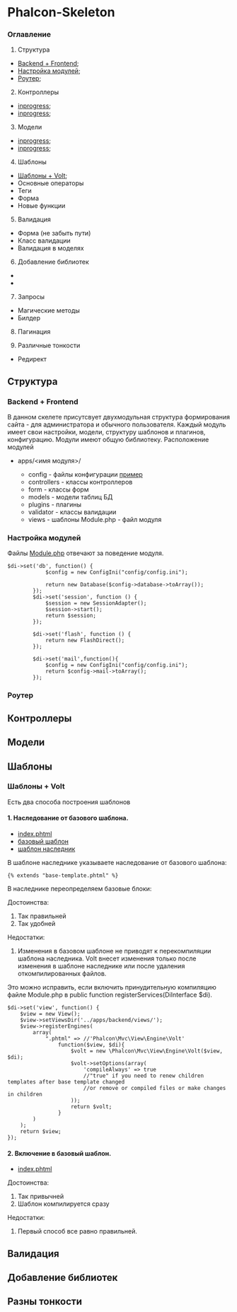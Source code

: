 # Phalcon-Skeleton

### Оглавление

1. Структура
 + [Backend + Frontend](#BaF);
 + [Настройка модулей](#MSettings);
 + [Роутер](#Route);
2. Контроллеры
 + [inprogress](#Parag);
 + [inprogress](#Headers);
3. Модели
 + [inprogress](#Links);
 + [inprogress](#Emphasis);
4. Шаблоны
 + [Шаблоны + Volt](#ShablonsVolt);
 + Основные операторы
 + Теги
 + Форма
 + Новые функции
5. Валидация
 + Форма (не забыть пути)
 + Класс валидации
 + Валидация в моделях
6. Добавление библиотек
 +
 +

7. Запросы
 + Магические методы
 + Билдер
8. Пагинация

9. Различные тонкости
  + Редирект

## Структура
### <a name="BaF"></a>Backend + Frontend

В данном скелете присутсвует двухмодульная структура формирования сайта - для администратора и обычного пользователя.
Каждый модуль имеет свои настройки, модели, структуру шаблонов и плагинов, конфигурацию. Модули имеют общую библиотеку.
Расположение модулей


* apps/<имя модуля>/

    * config - файлы конфигурации [пример](./apps/backend/config/config.ini)
    * controllers - классы контроллеров
    * form - классы форм
    * models - модели таблиц БД
    * plugins - плагины
    * validator - классы валидации
    * views - шаблоны
    Module.php - файл модуля

### <a name="MSettings"></a>Настройка модулей

Файлы [Module.php](./apps/backend/Module.php) отвечают за поведение модуля.

    $di->set('db', function() {
    			$config = new ConfigIni("config/config.ini");

    			return new Database($config->database->toArray());
    		});
    		$di->set('session', function () {
    			$session = new SessionAdapter();
    			$session->start();
    			return $session;
    		});

    		$di->set('flash', function () {
    			return new FlashDirect();
    		});

    		$di->set('mail',function(){
    			$config = new ConfigIni("config/config.ini");
    			return $config->mail->toArray();
    		});

### <a name="Route"></a>Роутер
## Контроллеры
## Модели
## Шаблоны
### <a name="ShablonsVolt"></a>Шаблоны + Volt
Есть два способа построения шаблонов
#### 1. Наследование от базового шаблона.
* [index.phtml](./apps/backend/views/index.phtml)
* [базовый шаблон](./apps/backend/views/base-template.phtml)
* [шаблон наследник](./apps/backend/views/admins/index.phtml)

В шаблоне наследнике указываете наследование от базового шаблона:

`{% extends "base-template.phtml" %}`

В наследнике переопределяем базовые блоки:

Достоинства:

1. Так правильней
2. Так удобней

Недостатки:

1. Изменения в базовом шаблоне не приводят к перекомпиляции шаблона наследника. Volt внесет изменения только после изменения в шаблоне наследнике или после удаления откомпилированных файлов.

Это можно исправить, если включить принудительную компиляцию файле Module.php в public function registerServices(DiInterface $di).

```
$di->set('view', function() {
    $view = new View();
    $view->setViewsDir('../apps/backend/views/');
    $view->registerEngines(
        array(
            ".phtml" => //'Phalcon\Mvc\View\Engine\Volt'
                function($view, $di){
                    $volt = new \Phalcon\Mvc\View\Engine\Volt($view, $di);
                    $volt->setOptions(array(
                        'compileAlways' => true
                        //"true" if you need to renew children templates after base template changed
                        //or remove or compiled files or make changes in children
                    ));
                    return $volt;
                }
        )
    );
    return $view;
});
```

#### 2. Включение в базовый шаблон.

* [index.phtml](./apps/frontend/views/index.phtml)

Достоинства:

1. Так привычней
2. Шаблон компилируется сразу


Недостатки:

1. Первый способ все равно правильней.


## Валидация
## Добавление библиотек
## Разны тонкости